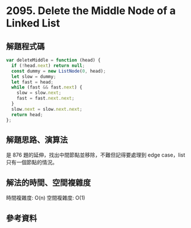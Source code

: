 # 2095. Delete the Middle Node of a Linked List

## 解題程式碼

```javascript
var deleteMiddle = function (head) {
  if (!head.next) return null;
  const dummy = new ListNode(0, head);
  let slow = dummy;
  let fast = head;
  while (fast && fast.next) {
    slow = slow.next;
    fast = fast.next.next;
  }
  slow.next = slow.next.next;
  return head;
};
```

## 解題思路、演算法

是 876 題的延伸，找出中間節點並移除，不難但記得要處理到 edge case，list 只有一個節點的情況。

## 解法的時間、空間複雜度

時間複雜度: O(n)
空間複雜度: O(1)

## 參考資料
